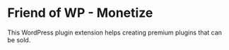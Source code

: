 # Friend of WP - Monetize

This WordPress plugin extension helps creating premium plugins that can be sold. 
